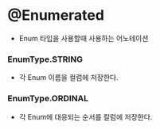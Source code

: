 # @Enumerated

* Enum 타입을 사용할때 사용하는 어노테이션

<h3>EnumType.STRING</h3>

* 각 Enum 이름을 컬럼에 저장한다.

<h3>EnumType.ORDINAL</h3>

* 각 Enum에 대응되는 순서를 칼럼에 저장한다. 
